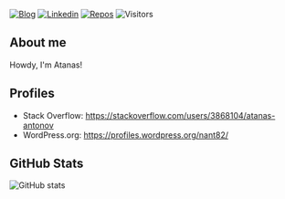 [![Blog](https://img.shields.io/badge/-atanas.unax.org-blue?style=flat&logo=WordPress&logoColor=white&link=https://atanas.unax.org/)](https://atanas.unax.org/)
[![Linkedin](https://img.shields.io/badge/-LinkedIn-blue?style=flat&logo=Linkedin&logoColor=white&link=https://www.linkedin.com/in/atanas-antonov-108/)](https://www.linkedin.com/in/atanas-antonov-108/)
[![Repos](https://badges.pufler.dev/repos/atanasantonov)](https://badges.pufler.dev)
![Visitors](https://visitor-badge.laobi.icu/badge?page_id=atanasantonov.atanasantonov)

## About me

Howdy, I'm Atanas!

## Profiles
- Stack Overflow: https://stackoverflow.com/users/3868104/atanas-antonov
- WordPress.org: https://profiles.wordpress.org/nant82/

## GitHub Stats

![GitHub stats](https://github-readme-stats.vercel.app/api?username=atanasantonov&show_icons=true&theme=default&count_private=true&include_all_commits=true&&hide_title=true)
